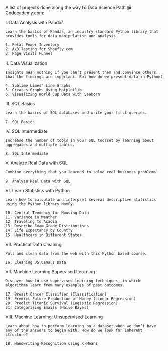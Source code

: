 A list of projects done along the way to Data Science Path @ Codecademy.com:

I. Data Analysis with Pandas

    Learn the basics of Pandas, an industry standard Python library that provides tools for data manipulation and analysis.

    1. Petal Power Inventory
    2. A/B Testing for Shoefly.com
    3. Page Visits Funnel

II. Data Visualization
    
    Insights mean nothing if you can’t present them and convince others that the findings are important. But how do we present data in Python?

    4. Sublime Limes' Line Graphs
    5. Creates Graphs Using Matplotlib
    6. Visualizing World Cup Data with Seaborn

III. SQL Basics
    
    Learn the basics of SQL databases and write your first queries.

    7. SQL Basics

IV. SQL Intermediate

    Increase the number of tools in your SQL toolset by learning about aggregates and multiple tables.

    8. SQL Intermediate

V. Analyze Real Data with SQL

    Combine everything that you learned to solve real business problems.

    9. Analyze Real Data with SQL

VI. Learn Statistics with Python
    
    Learn how to calculate and interpret several descriptive statistics using the Python library NumPy.

    10. Central Tendency for Housing Data
    11. Variance in Weather
    12. Traveling to Acadia
    13. Describe Exam Grade Distributions
    14. Life Expectancy by Country
    15. Healthcare in Different States

VII. Practical Data Cleaning

    Pull and clean data from the web with this Python based course.

    16. Cleaning US Census Data

VII. Machine Learning Supervised Learning

    Discover how to use supervised learning techniques, in which algorithms learn from many examples of past outcomes.
    
    17. Breast Cancer Classifier (Classification)
    19. Predict Future Production of Honey (Linear Regression)
    20. Predict Titanic Survival (Logistic Regression)
    21. Categorizing Emails (Naive Bayes)

VIII. Machine Learning: Unsupervised Learning
    
    Learn about how to perform learning on a dataset when we don’t have any of the answers to begin with. How do we look for inherent structure?

    18. Handwriting Recognition using K-Means
